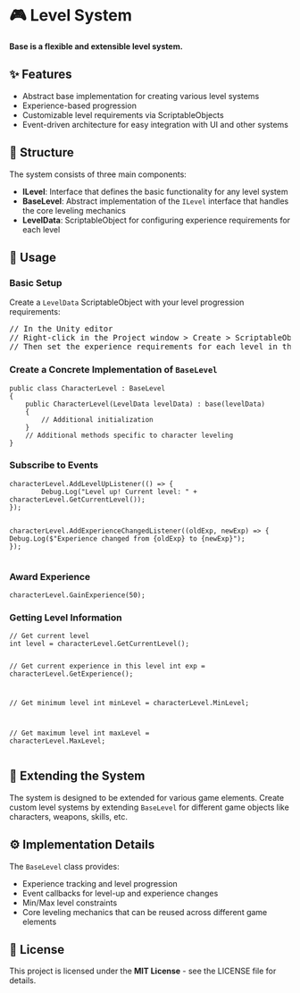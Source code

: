   <div class="container">
        <h1>🎮 Level System</h1>
         <p><strong>Base is a flexible and extensible level system.</strong></p>
        
  <h2>✨ Features</h2>
        <ul>
            <li>Abstract base implementation for creating various level systems</li>
            <li>Experience-based progression</li>
            <li>Customizable level requirements via ScriptableObjects</li>
            <li>Event-driven architecture for easy integration with UI and other systems</li>
        </ul>
        
  <h2>📂 Structure</h2>
        <p>The system consists of three main components:</p>
        <ul>
            <li><strong>ILevel</strong>: Interface that defines the basic functionality for any level system</li>
            <li><strong>BaseLevel</strong>: Abstract implementation of the <code>ILevel</code> interface that handles the core leveling mechanics</li>
            <li><strong>LevelData</strong>: ScriptableObject for configuring experience requirements for each level</li>
        </ul>
        
  <h2>🚀 Usage</h2>
        <h3>Basic Setup</h3>
        <p>Create a <code>LevelData</code> ScriptableObject with your level progression requirements:</p>
        <pre>// In the Unity editor
// Right-click in the Project window > Create > ScriptableObjects > LevelData
// Then set the experience requirements for each level in the inspector</pre>
        
  <h3>Create a Concrete Implementation of <code>BaseLevel</code></h3>
        <pre><code>public class CharacterLevel : BaseLevel 
{
    public CharacterLevel(LevelData levelData) : base(levelData) 
    {
        // Additional initialization
    } 
    // Additional methods specific to character leveling
}</code></pre>
        
  <h3>Subscribe to Events</h3>
        <pre><code>characterLevel.AddLevelUpListener(() => {
        Debug.Log("Level up! Current level: " + characterLevel.GetCurrentLevel());
});

characterLevel.AddExperienceChangedListener((oldExp, newExp) => {
    Debug.Log($"Experience changed from {oldExp} to {newExp}");
});</code></pre>
        
  <h3>Award Experience</h3>
        <pre><code>characterLevel.GainExperience(50);</code></pre>
        
  <h3>Getting Level Information</h3>
        <pre><code>// Get current level
int level = characterLevel.GetCurrentLevel();

// Get current experience in this level
int exp = characterLevel.GetExperience();

// Get minimum level
int minLevel = characterLevel.MinLevel;

// Get maximum level
int maxLevel = characterLevel.MaxLevel;</code></pre>
        
  <h2>🔧 Extending the System</h2>
        <p>The system is designed to be extended for various game elements. Create custom level systems by extending <code>BaseLevel</code> for different game objects like characters, weapons, skills, etc.</p>
        
  <h2>⚙️ Implementation Details</h2>
        <p>The <code>BaseLevel</code> class provides:</p>
        <ul>
            <li>Experience tracking and level progression</li>
            <li>Event callbacks for level-up and experience changes</li>
            <li>Min/Max level constraints</li>
            <li>Core leveling mechanics that can be reused across different game elements</li>
        </ul>
        
  <h2>📜 License</h2>
        <p>This project is licensed under the <strong>MIT License</strong> - see the LICENSE file for details.</p>
  

